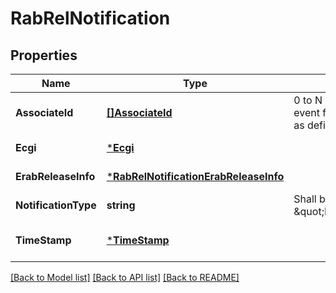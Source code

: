 # RabRelNotification

## Properties
Name | Type | Description | Notes
------------ | ------------- | ------------- | -------------
**AssociateId** | [**[]AssociateId**](AssociateId.md) | 0 to N identifiers to bind the event for a specific UE or flow as defined below. | [optional] [default to null]
**Ecgi** | [***Ecgi**](Ecgi.md) |  | [default to null]
**ErabReleaseInfo** | [***RabRelNotificationErabReleaseInfo**](RabRelNotification_erabReleaseInfo.md) |  | [default to null]
**NotificationType** | **string** | Shall be set to \&quot;RabRelNotification\&quot;. | [default to null]
**TimeStamp** | [***TimeStamp**](TimeStamp.md) |  | [optional] [default to null]

[[Back to Model list]](../README.md#documentation-for-models) [[Back to API list]](../README.md#documentation-for-api-endpoints) [[Back to README]](../README.md)


